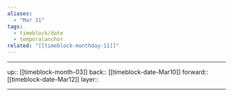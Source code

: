 ```yaml
---
aliases:
  - "Mar 11"
tags:
  - timeblock/date
  - temporalanchor
related: "[[timeblock-monthday-11]]"
---
```




***

up:: [[timeblock-month-03]]
back:: [[timeblock-date-Mar10]]
forward:: [[timeblock-date-Mar12]]
layer:: 

***
